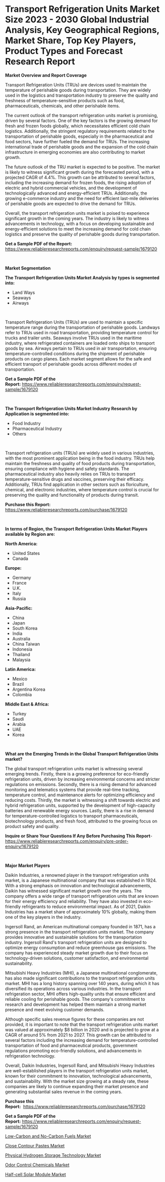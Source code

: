 <p><h1>Transport Refrigeration Units Market Size 2023 - 2030 Global Industrial Analysis, Key Geographical Regions, Market Share, Top Key Players, Product Types and Forecast Research Report</h1></p><p><strong>Market Overview and Report Coverage</strong></p>
<p><p>Transport Refrigeration Units (TRUs) are devices used to maintain the temperature of perishable goods during transportation. They are widely used in the logistics and transportation industry to preserve the quality and freshness of temperature-sensitive products such as food, pharmaceuticals, chemicals, and other perishable items.</p><p>The current outlook of the transport refrigeration units market is promising, driven by several factors. One of the key factors is the growing demand for fresh and frozen foods globally, which necessitates efficient cold chain logistics. Additionally, the stringent regulatory requirements related to the transportation of perishable goods, especially in the pharmaceutical and food sectors, have further fueled the demand for TRUs. The increasing international trade of perishable goods and the expansion of the cold chain infrastructure in emerging economies are also contributing to market growth.</p><p>The future outlook of the TRU market is expected to be positive. The market is likely to witness significant growth during the forecasted period, with a projected CAGR of 4.4%. This growth can be attributed to several factors, including the increasing demand for frozen foods, the rising adoption of electric and hybrid commercial vehicles, and the development of technologically advanced and energy-efficient TRUs. Additionally, the growing e-commerce industry and the need for efficient last-mile deliveries of perishable goods are expected to drive the demand for TRUs.</p><p>Overall, the transport refrigeration units market is poised to experience significant growth in the coming years. The industry is likely to witness advancements in technology, with a focus on developing sustainable and energy-efficient solutions to meet the increasing demand for cold chain logistics and preserve the quality of perishable goods during transportation.</p></p>
<p><strong>Get a Sample PDF of the Report:</strong> <a href="https://www.reliableresearchreports.com/enquiry/request-sample/1679120">https://www.reliableresearchreports.com/enquiry/request-sample/1679120</a></p>
<p>&nbsp;</p>
<p><strong>Market Segmentation</strong></p>
<p><strong>The Transport Refrigeration Units Market Analysis by types is segmented into:</strong></p>
<p><ul><li>Land Ways</li><li>Seaways</li><li>Airways</li></ul></p>
<p>&nbsp;</p>
<p><p>Transport Refrigeration Units (TRUs) are used to maintain a specific temperature range during the transportation of perishable goods. Landways refer to TRUs used in road transportation, providing temperature control for trucks and trailer units. Seaways involve TRUs used in the maritime industry, where refrigerated containers are loaded onto ships to transport goods by sea. Airways pertain to TRUs used in air transportation, ensuring temperature-controlled conditions during the shipment of perishable products on cargo planes. Each market segment allows for the safe and efficient transport of perishable goods across different modes of transportation.</p></p>
<p><strong>Get a Sample PDF of the Report:</strong>&nbsp;<a href="https://www.reliableresearchreports.com/enquiry/request-sample/1679120">https://www.reliableresearchreports.com/enquiry/request-sample/1679120</a></p>
<p>&nbsp;</p>
<p><strong>The Transport Refrigeration Units Market Industry Research by Application is segmented into:</strong></p>
<p><ul><li>Food Industry</li><li>Pharmaceutical Industry</li><li>Others</li></ul></p>
<p>&nbsp;</p>
<p><p>Transport refrigeration units (TRUs) are widely used in various industries, with the most prominent application being in the food industry. TRUs help maintain the freshness and quality of food products during transportation, ensuring compliance with hygiene and safety standards. The pharmaceutical industry also heavily relies on TRUs to transport temperature-sensitive drugs and vaccines, preserving their efficacy. Additionally, TRUs find application in other sectors such as floriculture, chemical, and electronic industries, where temperature control is crucial for preserving the quality and functionality of products during transit.</p></p>
<p><strong>Purchase this Report:</strong>&nbsp; <a href="https://www.reliableresearchreports.com/purchase/1679120">https://www.reliableresearchreports.com/purchase/1679120</a></p>
<p>&nbsp;</p>
<p><strong>In terms of Region, the Transport Refrigeration Units Market Players available by Region are:</strong></p>
<p>
    <p> <strong> North America: </strong>
        <ul>
            <li>United States</li>
            <li>Canada</li>
        </ul>
        </p> 
    <p> <strong> Europe: </strong>
        <ul>
            <li>Germany</li>
            <li>France</li>
            <li>U.K.</li>
            <li>Italy</li>
            <li>Russia</li>
        </ul>
        </p> 
    <p> <strong> Asia-Pacific: </strong>
        <ul>
            <li>China</li>
            <li>Japan</li>
            <li>South Korea</li>
            <li>India</li>
            <li>Australia</li>
            <li>China Taiwan</li>
            <li>Indonesia</li>
            <li>Thailand</li>
            <li>Malaysia</li>
        </ul>
        </p> 
    <p> <strong> Latin America: </strong>
        <ul>
            <li>Mexico</li>
            <li>Brazil</li>
            <li>Argentina Korea</li>
            <li>Colombia</li>
        </ul>
        </p> 
    <p> <strong> Middle East & Africa: </strong>
        <ul>
            <li>Turkey</li>
            <li>Saudi</li>
            <li>Arabia</li>
            <li>UAE</li>
            <li>Korea</li>
        </ul>
    </p>
    </p>
<p>&nbsp;</p>
<p><strong>What are the Emerging Trends in the Global Transport Refrigeration Units market?</strong></p>
<p><p>The global transport refrigeration units market is witnessing several emerging trends. Firstly, there is a growing preference for eco-friendly refrigeration units, driven by increasing environmental concerns and stricter regulations on emissions. Secondly, there is a rising demand for advanced monitoring and telematics systems that provide real-time tracking, temperature control, and maintenance alerts for optimizing efficiency and reducing costs. Thirdly, the market is witnessing a shift towards electric and hybrid refrigeration units, supported by the development of high-capacity batteries and renewable energy sources. Lastly, there is a rise in demand for temperature-controlled logistics to transport pharmaceuticals, biotechnology products, and fresh food, attributed to the growing focus on product safety and quality.</p></p>
<p><strong>Inquire or Share Your Questions If Any Before Purchasing This Report</strong>- <a href="https://www.reliableresearchreports.com/enquiry/pre-order-enquiry/1679120">https://www.reliableresearchreports.com/enquiry/pre-order-enquiry/1679120</a></p>
<p>&nbsp;</p>
<p><strong>Major Market Players</strong></p>
<p><p>Daikin Industries, a renowned player in the transport refrigeration units market, is a Japanese multinational company that was established in 1924. With a strong emphasis on innovation and technological advancements, Daikin has witnessed significant market growth over the years. The company offers a wide range of transport refrigeration units that are known for their energy efficiency and reliability. They have also invested in eco-friendly refrigerants to reduce environmental impact. As of 2021, Daikin Industries has a market share of approximately 10% globally, making them one of the key players in the industry.</p><p>Ingersoll Rand, an American multinational company founded in 1871, has a strong presence in the transport refrigeration units market. The company provides innovative and sustainable solutions for the transportation industry. Ingersoll Rand's transport refrigeration units are designed to optimize energy consumption and reduce greenhouse gas emissions. The company has experienced steady market growth due to their focus on technology-driven solutions, customer satisfaction, and environmental sustainability.</p><p>Mitsubishi Heavy Industries (MHI), a Japanese multinational conglomerate, has also made significant contributions to the transport refrigeration units market. MHI has a long history spanning over 140 years, during which it has diversified its operations across various industries. In the transport refrigeration sector, MHI offers high-quality units that ensure efficient and reliable cooling for perishable goods. The company's commitment to research and development has helped them maintain a strong market presence and meet evolving customer demands.</p><p>Although specific sales revenue figures for these companies are not provided, it is important to note that the transport refrigeration units market was valued at approximately $8 billion in 2020 and is projected to grow at a CAGR of around 5% from 2021 to 2027. This growth can be attributed to several factors including the increasing demand for temperature-controlled transportation of food and pharmaceutical products, government regulations promoting eco-friendly solutions, and advancements in refrigeration technology.</p><p>Overall, Daikin Industries, Ingersoll Rand, and Mitsubishi Heavy Industries are well-established players in the transport refrigeration units market, known for their commitment to innovation, technological advancements, and sustainability. With the market size growing at a steady rate, these companies are likely to continue expanding their market presence and generating substantial sales revenue in the coming years.</p></p>
<p><strong>Purchase this Report:</strong>&nbsp;&nbsp;<a href="https://www.reliableresearchreports.com/purchase/1679120">https://www.reliableresearchreports.com/purchase/1679120</a></p>
<p></p>
<p><strong>Get a Sample PDF of the Report:</strong>&nbsp;<a href="https://www.reliableresearchreports.com/enquiry/request-sample/1679120">https://www.reliableresearchreports.com/enquiry/request-sample/1679120</a></p>
<p><p><a href="https://www.linkedin.com/pulse/low-carbon-no-carbon-fuels-market-research-report-unlocks/">Low-Carbon and No-Carbon Fuels Market</a></p><p><a href="https://medium.com/@kaceyrath/close-contour-pastes-market-size-growth-forecast-2023-2030-ecd69841870d">Close Contour Pastes Market</a></p><p><a href="https://www.linkedin.com/pulse/physical-hydrogen-storage-technology-market-size-share-amp/">Physical Hydrogen Storage Technology Market</a></p><p><a href="https://medium.com/@theomorar2000/odor-control-chemicals-market-size-growth-forecast-2023-2030-d0c23435e8bf">Odor Control Chemicals Market</a></p><p><a href="https://www.linkedin.com/pulse/half-cell-solar-module-market-share-amp-new-trends-analysis/">Half-cell Solar Module Market</a></p></p>